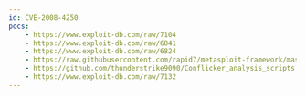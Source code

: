 ```yaml
---
id: CVE-2008-4250
pocs:
    - https://www.exploit-db.com/raw/7104
    - https://www.exploit-db.com/raw/6841
    - https://www.exploit-db.com/raw/6824
    - https://raw.githubusercontent.com/rapid7/metasploit-framework/master/modules/exploits/windows/smb/ms08_067_netapi.rb
    - https://github.com/thunderstrike9090/Conflicker_analysis_scripts
    - https://www.exploit-db.com/raw/7132
---
```

